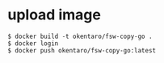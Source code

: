 # upload image
```shell script
$ docker build -t okentaro/fsw-copy-go .
$ docker login 
$ docker push okentaro/fsw-copy-go:latest
```
